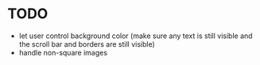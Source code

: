 # TODO

- let user control background color (make sure any text is still visible and the scroll bar and borders are still visible)
- handle non-square images
